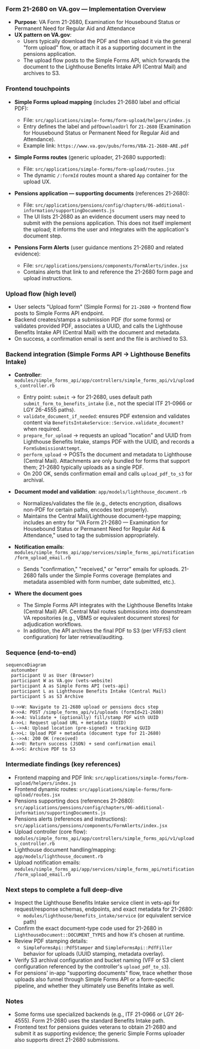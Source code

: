 ### Form 21-2680 on VA.gov — Implementation Overview

- **Purpose**: VA Form 21-2680, Examination for Housebound Status or Permanent Need for Regular Aid and Attendance
- **UX pattern on VA.gov**:
  - Users typically download the PDF and then upload it via the general "form upload" flow, or attach it as a supporting document in the pensions application.
  - The upload flow posts to the Simple Forms API, which forwards the document to the Lighthouse Benefits Intake API (Central Mail) and archives to S3.

### Frontend touchpoints

- **Simple Forms upload mapping** (includes 21-2680 label and official PDF):
  - File: `src/applications/simple-forms/form-upload/helpers/index.js`
  - Entry defines the label and `pdfDownloadUrl` for `21-2680` (Examination for Housebound Status or Permanent Need for Regular Aid and Attendance).
  - Example link: `https://www.va.gov/pubs/forms/VBA-21-2680-ARE.pdf`

- **Simple Forms routes** (generic uploader, 21-2680 supported):
  - File: `src/applications/simple-forms/form-upload/routes.jsx`
  - The dynamic `/:formId` routes mount a shared `App` container for the upload UX.

- **Pensions application — supporting documents** (references 21-2680):
  - File: `src/applications/pensions/config/chapters/06-additional-information/supportingDocuments.js`
  - The UI lists 21-2680 as an evidence document users may need to submit with the pensions application. This does not itself implement the upload; it informs the user and integrates with the application's document step.

- **Pensions Form Alerts** (user guidance mentions 21-2680 and related evidence):
  - File: `src/applications/pensions/components/FormAlerts/index.jsx`
  - Contains alerts that link to and reference the 21-2680 form page and upload instructions.

### Upload flow (high level)

- User selects "Upload form" (Simple Forms) for `21-2680` → frontend flow posts to Simple Forms API endpoint.
- Backend creates/stamps a submission PDF (for some forms) or validates provided PDF, associates a UUID, and calls the Lighthouse Benefits Intake API (Central Mail) with the document and metadata.
- On success, a confirmation email is sent and the file is archived to S3.

### Backend integration (Simple Forms API → Lighthouse Benefits Intake)

- **Controller**: `modules/simple_forms_api/app/controllers/simple_forms_api/v1/uploads_controller.rb`
  - Entry point: `submit` → for 21-2680, uses default path `submit_form_to_benefits_intake` (i.e., not the special ITF 21-0966 or LGY 26-4555 paths).
  - `validate_document_if_needed`: ensures PDF extension and validates content via `BenefitsIntakeService::Service.validate_document?` when required.
  - `prepare_for_upload` → requests an upload "location" and UUID from Lighthouse Benefits Intake, stamps PDF with the UUID, and records a `FormSubmissionAttempt`.
  - `perform_upload` → POSTs the document and metadata to Lighthouse (Central Mail). Attachments are only bundled for forms that support them; 21-2680 typically uploads as a single PDF.
  - On 200 OK, sends confirmation email and calls `upload_pdf_to_s3` for archival.

- **Document model and validation**: `app/models/lighthouse_document.rb`
  - Normalizes/validates the file (e.g., detects encryption, disallows non-PDF for certain paths, encodes text properly).
  - Maintains the Central Mail/Lighthouse document-type mapping; includes an entry for "VA Form 21-2680 — Examination for Housebound Status or Permanent Need for Regular Aid & Attendance," used to tag the submission appropriately.

- **Notification emails**: `modules/simple_forms_api/app/services/simple_forms_api/notification/form_upload_email.rb`
  - Sends "confirmation," "received," or "error" emails for uploads. 21-2680 falls under the Simple Forms coverage (templates and metadata assembled with form number, date submitted, etc.).

- **Where the document goes**
  - The Simple Forms API integrates with the Lighthouse Benefits Intake (Central Mail) API. Central Mail routes submissions into downstream VA repositories (e.g., VBMS or equivalent document stores) for adjudication workflows.
  - In addition, the API archives the final PDF to S3 (per VFF/S3 client configuration) for later retrieval/auditing.

### Sequence (end-to-end)

```mermaid
sequenceDiagram
  autonumber
  participant U as User (Browser)
  participant W as VA.gov (vets-website)
  participant A as Simple Forms API (vets-api)
  participant L as Lighthouse Benefits Intake (Central Mail)
  participant S as S3 Archive

  U->>W: Navigate to 21-2680 upload or pensions docs step
  W->>A: POST /simple_forms_api/v1/uploads (formId=21-2680)
  A->>A: Validate + (optionally) fill/stamp PDF with UUID
  A->>L: Request upload URL + metadata (GUID)
  L-->>A: Upload location (pre-signed) + tracking GUID
  A->>L: Upload PDF + metadata (document type for 21-2680)
  L-->>A: 200 OK (received)
  A->>U: Return success (JSON) + send confirmation email
  A->>S: Archive PDF to S3
```

### Intermediate findings (key references)

- Frontend mapping and PDF link: `src/applications/simple-forms/form-upload/helpers/index.js`
- Frontend dynamic routes: `src/applications/simple-forms/form-upload/routes.jsx`
- Pensions supporting docs (references 21-2680): `src/applications/pensions/config/chapters/06-additional-information/supportingDocuments.js`
- Pensions alerts (references and instructions): `src/applications/pensions/components/FormAlerts/index.jsx`
- Upload controller (core flow): `modules/simple_forms_api/app/controllers/simple_forms_api/v1/uploads_controller.rb`
- Lighthouse document handling/mapping: `app/models/lighthouse_document.rb`
- Upload notification emails: `modules/simple_forms_api/app/services/simple_forms_api/notification/form_upload_email.rb`

### Next steps to complete a full deep-dive

- Inspect the Lighthouse Benefits Intake service client in vets-api for request/response schemas, endpoints, and exact metadata for 21-2680:
  - `modules/lighthouse/benefits_intake/service` (or equivalent service path)
- Confirm the exact document-type code used for 21-2680 in `LighthouseDocument::DOCUMENT_TYPES` and how it's chosen at runtime.
- Review PDF stamping details:
  - `SimpleFormsApi::PdfStamper` and `SimpleFormsApi::PdfFiller` behavior for uploads (UUID stamping, metadata overlay).
- Verify S3 archival configuration and bucket naming (VFF or S3 client configuration referenced by the controller's `upload_pdf_to_s3`).
- For pensions' in-app "supporting documents" flow, trace whether those uploads also funnel through Simple Forms API or a form-specific pipeline, and whether they ultimately use Benefits Intake as well.

### Notes

- Some forms use specialized backends (e.g., ITF 21-0966 or LGY 26-4555). Form 21-2680 uses the standard Benefits Intake path.
- Frontend text for pensions guides veterans to obtain 21-2680 and submit it as supporting evidence; the generic Simple Forms uploader also supports direct 21-2680 submissions.